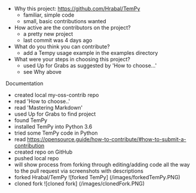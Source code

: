 - Why this project: https://github.com/Hrabal/TemPy
    - familiar, simple code
    - small, basic contributions wanted
- How active are the contributors on the project?
    - a pretty new project
    - last commit was 4 days ago
- What do you think you can contribute?
    - add a Tempy usage example in the examples directory
- What were your steps in choosing this project?
    - used Up for Grabs as suggested by 'How to choose...'
    - see Why above

Documentation

- created local my-oss-contrib repo
- read 'How to choose..'
- read 'Mastering Markdown'
- used Up for Grabs to find project
- found TemPy
- installed TemPy into Python 3.6
- tried some TemPy code in Python
- read https://opensource.guide/how-to-contribute/#how-to-submit-a-contribution 
- created repo on GitHub
- pushed local repo
- will show process from forking through editing/adding code all the way to the pull request via screenshots with descriptions
- forked Hrabal/TemPy
    ![forked TemPy] (/images/forkedTemPy.PNG)
- cloned fork
    ![cloned fork] (/images/clonedFork.PNG)
